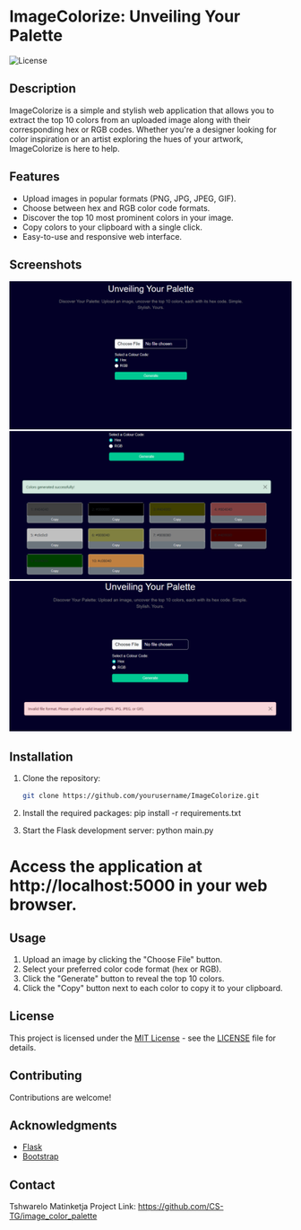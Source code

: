 # ImageColorize: Unveiling Your Palette

![License](https://img.shields.io/badge/license-MIT-blue.svg)

## Description

ImageColorize is a simple and stylish web application that allows you to extract the top 10 colors from an uploaded image along with their corresponding hex or RGB codes. Whether you're a designer looking for color inspiration or an artist exploring the hues of your artwork, ImageColorize is here to help.

## Features

- Upload images in popular formats (PNG, JPG, JPEG, GIF).
- Choose between hex and RGB color code formats.
- Discover the top 10 most prominent colors in your image.
- Copy colors to your clipboard with a single click.
- Easy-to-use and responsive web interface.

## Screenshots

![App Screenshot 1](screenshots/imagecolorize.png)
![App Screenshot 2](screenshots/imagecolorize_success.png)
![App Screenshot 2](screenshots/imagecolorize_error.png)



## Installation

1. Clone the repository:
   ```bash
   git clone https://github.com/yourusername/ImageColorize.git

2. Install the required packages:
    pip install -r requirements.txt

3. Start the Flask development server:
    python main.py

# Access the application at http://localhost:5000 in your web browser.

## Usage

1. Upload an image by clicking the "Choose File" button.
2. Select your preferred color code format (hex or RGB).
3. Click the "Generate" button to reveal the top 10 colors.
4. Click the "Copy" button next to each color to copy it to your clipboard.

## License

This project is licensed under the [MIT License](https://opensource.org/licenses/MIT) - see the [LICENSE](LICENSE) file for details.

## Contributing

Contributions are welcome!

## Acknowledgments

- [Flask](https://flask.palletsprojects.com/en/2.1.x/)
- [Bootstrap](https://getbootstrap.com/)

## Contact 
Tshwarelo Matinketja
Project Link: https://github.com/CS-TG/image_color_palette